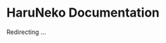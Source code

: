# HaruNeko Documentation

Redirecting ...

<script>
    if(globalThis.window) {
        window.location.href = '/user-manual/index';
    }
</script>